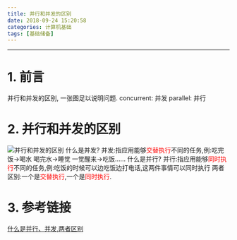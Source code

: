```yaml
---
title: 并行和并发的区别
date: 2018-09-24 15:20:58
categories: 计算机基础
tags: [基础储备]
---
```


----

<!-- more -->

# 1. 前言

并行和并发的区别, 一张图足以说明问题.
concurrent: 并发
parallel: 并行

# 2. 并行和并发的区别

![并行和并发的区别](https://blogpictures-1257055754.cos.ap-guangzhou.myqcloud.com/20161010120635384.png)
什么是并发?
并发:指应用能够<font color=red>交替执行</font>不同的任务,例:吃完饭->喝水 喝完水->睡觉 一觉醒来->吃饭......
什么是并行?
并行:指应用能够<font color=red>同时执行</font>不同的任务,例:吃饭的时候可以边吃饭边打电话,这两件事情可以同时执行
两者区别:一个是<font color=red>交替执行</font>,一个是<font color=red>同时执行</font>.

# 3. 参考链接

[什么是并行、并发,两者区别](https://blog.csdn.net/a1455990364/article/details/78678302)
